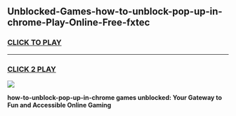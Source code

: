 
## Unblocked-Games-how-to-unblock-pop-up-in-chrome-Play-Online-Free-fxtec
<h3>
<a href="https://premium76.site?title=how-to-unblock-pop-up-in-chrome&ref=26A">CLICK TO PLAY</a></h3>
<hr>

<h3>
<a href="https://premium76.site?title=how-to-unblock-pop-up-in-chrome&ref=26A">CLICK 2 PLAY</a>
  
</h3>

<a href="https://premium76.site?title=how-to-unblock-pop-up-in-chrome&ref=26A"><img src="https://clearcache.store/games.png"></a>


**how-to-unblock-pop-up-in-chrome games unblocked: Your Gateway to Fun and Accessible Online Gaming**
